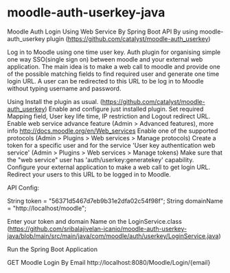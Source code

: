 # moodle-auth-userkey-java

Moodle Auth Login Using Web Service By Spring Boot API
                                        By using moodle-auth_userkey plugin (https://github.com/catalyst/moodle-auth_userkey)
                                        
                                        
Log in to Moodle using one time user key.
Auth plugin for organising simple one way SSO(single sign on) between moodle and your external web application. The main idea is to make a web call to moodle and provide one of the possible matching fields to find required user and generate one time login URL. A user can be redirected to this URL to be log in to Moodle without typing username and password.

Using
Install the plugin as usual. (https://github.com/catalyst/moodle-auth_userkey)
Enable and configure just installed plugin. Set required Mapping field, User key life time, IP restriction and Logout redirect URL.
Enable web service advance feature (Admin > Advanced features), more info http://docs.moodle.org/en/Web_services
Enable one of the supported protocols (Admin > Plugins > Web services > Manage protocols)
Create a token for a specific user and for the service 'User key authentication web service' (Admin > Plugins > Web services > Manage tokens)
Make sure that the "web service" user has 'auth/userkey:generatekey' capability.
Configure your external application to make a web call to get login URL.
Redirect your users to this URL to be logged in to Moodle.

API Config:

  String token = "56371d5467d7eb9b31e2dfa02c54f98f";
  String domainName = "http://localhost/moodle";
  
  Enter your token and domain Name on the LoginService.class (https://github.com/sribalajivelan-icanio/moodle-auth-userkey-java/blob/main/src/main/java/com/moodle/auth/userkey/LoginService.java)
  
  Run the Spring Boot Application 
  
  GET
  Moodle Login By Email
  http://localhost:8080/Moodle/Login/{email}
  
  
  
